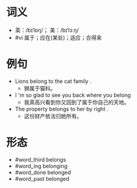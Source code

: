 # 词义
- 英：/bɪˈlɒŋ/； 美：/bɪˈlɔːŋ/
- #vi 属于；应在(某处)；适应；合得来
# 例句
- Lions belong to the cat family .
	- 狮属于猫科。
- I 'm so glad to see you back where you belong
	- 我真高兴看到你又回到了属于你自己的天地。
- The property belongs to her by right .
	- 这份财产依法归她所有。
# 形态
- #word_third belongs
- #word_ing belonging
- #word_done belonged
- #word_past belonged

